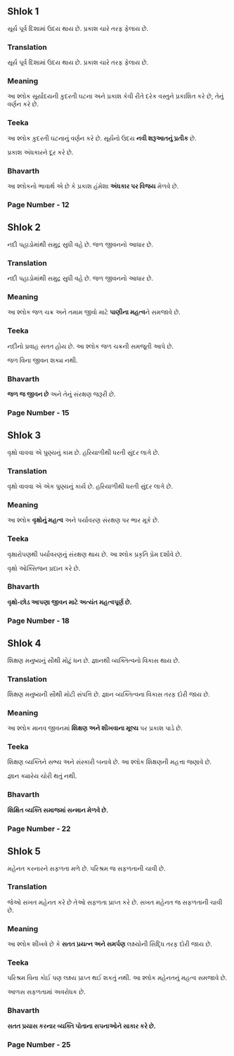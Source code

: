 ## Shlok 1

સૂર્ય પૂર્વ દિશામાં ઉદય થાય છે.
પ્રકાશ ચારે તરફ ફેલાય છે.

### Translation

સૂર્ય પૂર્વ દિશામાં ઉદય થાય છે.
પ્રકાશ ચારે તરફ ફેલાય છે.

### Meaning

આ શ્લોક સૂર્યોદયની કુદરતી ઘટના અને પ્રકાશ કેવી રીતે દરેક વસ્તુને પ્રકાશિત કરે છે, તેનું વર્ણન કરે છે.

### Teeka

આ શ્લોક કુદરતી ઘટનાનું વર્ણન કરે છે. સૂર્યનો ઉદય **નવી શરૂઆતનું પ્રતીક** છે.

પ્રકાશ અંધકારને દૂર કરે છે.

### Bhavarth

આ શ્લોકનો ભાવાર્થ એ છે કે પ્રકાશ હંમેશા **અંધકાર પર વિજય** મેળવે છે.

### Page Number - 12

## Shlok 2

નદી પહાડોમાંથી સમુદ્ર સુધી વહે છે.
જળ જીવનનો આધાર છે.

### Translation

નદી પહાડોમાંથી સમુદ્ર સુધી વહે છે.
જળ જીવનનો આધાર છે.

### Meaning

આ શ્લોક જળ ચક્ર અને તમામ જીવો માટે **પાણીના મહત્વ**ને સમજાવે છે.

### Teeka

નદીનો પ્રવાહ સતત હોય છે. આ શ્લોક જળ ચક્રની સમજૂતી આપે છે.

જળ વિના જીવન શક્ય નથી.

### Bhavarth

**જળ જ જીવન છે** અને તેનું સંરક્ષણ જરૂરી છે.

### Page Number - 15

## Shlok 3

વૃક્ષો વાવવા એ પુણ્યનું કામ છે.
હરિયાળીથી ધરતી સુંદર લાગે છે.

### Translation

વૃક્ષો વાવવા એ એક પુણ્યનું કાર્ય છે.
હરિયાળીથી ધરતી સુંદર લાગે છે.

### Meaning

આ શ્લોક **વૃક્ષોનું મહત્વ** અને પર્યાવરણ સંરક્ષણ પર ભાર મૂકે છે.

### Teeka

વૃક્ષારોપણથી પર્યાવરણનું સંરક્ષણ થાય છે. આ શ્લોક પ્રકૃતિ પ્રેમ દર્શાવે છે.

વૃક્ષો ઓક્સિજન પ્રદાન કરે છે.

### Bhavarth

**વૃક્ષો-છોડ આપણા જીવન માટે અત્યંત મહત્વપૂર્ણ છે.**

### Page Number - 18

## Shlok 4

શિક્ષણ મનુષ્યનું સૌથી મોટું ધન છે.
જ્ઞાનથી વ્યક્તિત્વનો વિકાસ થાય છે.

### Translation

શિક્ષણ મનુષ્યની સૌથી મોટી સંપત્તિ છે.
જ્ઞાન વ્યક્તિત્વના વિકાસ તરફ દોરી જાય છે.

### Meaning

આ શ્લોક માનવ જીવનમાં **શિક્ષણ અને શીખવાના મૂલ્ય** પર પ્રકાશ પાડે છે.

### Teeka

શિક્ષણ વ્યક્તિને સભ્ય અને સંસ્કારી બનાવે છે. આ શ્લોક શિક્ષણની મહત્તા જણાવે છે.

જ્ઞાન ક્યારેય ચોરી થતું નથી.

### Bhavarth

**શિક્ષિત વ્યક્તિ સમાજમાં સન્માન મેળવે છે.**

### Page Number - 22

## Shlok 5

મહેનત કરનારને સફળતા મળે છે.
પરિશ્રમ જ સફળતાની ચાવી છે.

### Translation

જેઓ સખત મહેનત કરે છે તેઓ સફળતા પ્રાપ્ત કરે છે.
સખત મહેનત જ સફળતાની ચાવી છે.

### Meaning

આ શ્લોક શીખવે છે કે **સતત પ્રયત્ન અને સમર્પણ** લક્ષ્યોની સિદ્ધિ તરફ દોરી જાય છે.

### Teeka

પરિશ્રમ વિના કોઈ પણ લક્ષ્ય પ્રાપ્ત થઈ શકતું નથી. આ શ્લોક મહેનતનું મહત્વ સમજાવે છે.

આળસ સફળતામાં અવરોધક છે.

### Bhavarth

**સતત પ્રયાસ કરનાર વ્યક્તિ પોતાના સપનાઓને સાકાર કરે છે.**

### Page Number - 25